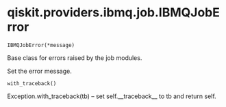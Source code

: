# qiskit.providers.ibmq.job.IBMQJobError

<span id="undefined" />

`IBMQJobError(*message)`

Base class for errors raised by the job modules.

Set the error message.

<span id="undefined" />

`with_traceback()`

Exception.with\_traceback(tb) – set self.\_\_traceback\_\_ to tb and return self.
